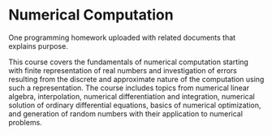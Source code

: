 # Numerical Computation

One programming homework uploaded with related documents that explains purpose.

This course covers the fundamentals of numerical computation starting with finite representation of real numbers and investigation of errors resulting from the discrete and approximate nature of the computation using such a representation. The course includes topics from numerical linear algebra, interpolation, numerical differentiation and integration, numerical solution of ordinary differential equations, basics of numerical optimization, and generation of random numbers with their application to numerical problems.
